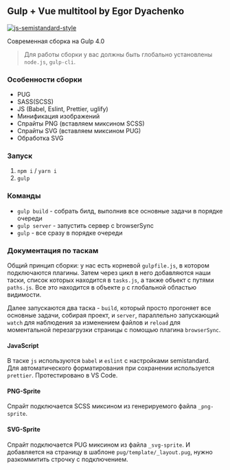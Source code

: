 ## Gulp + Vue multitool by Egor Dyachenko

[![js-semistandard-style](https://img.shields.io/badge/code%20style-semistandard-brightgreen.svg?style=flat-square)](https://github.com/Flet/semistandard)

Современная сборка на Gulp 4.0

> Для работы сборки у вас должны быть глобально установлены `node.js`, `gulp-cli`.

### Особенности сборки

* PUG
* SASS(SCSS)
* JS (Babel, Eslint, Prettier, uglify)
* Минификация изображений
* Спрайты PNG (вставляем миксином SCSS)
* Спрайты SVG (вставляем миксином PUG)
* Обработка SVG

### Запуск

1.  `npm i` / `yarn i`
2.  `gulp`

### Команды

* `gulp build` - собрать билд, выполнив все основные задачи в порядке очереди
* `gulp server` - запустить сервер с browserSync
* `gulp` - все сразу в порядке очереди

### Документация по таскам

Общий принцип сборки: у нас есть корневой `gulpfile.js`, в котором подключаются плагины. Затем через цикл в него добавляются наши таски, список которых находится в `tasks.js`, а также объект с путями `paths.js`. Все это находится в объекте `p` с глобальной областью видимости.

Далее запускаются два таска - `build`, который просто прогоняет все основные задачи, собирая проект, и `server`, параллельно запускающий `watch` для наблюдения за изменением файлов и `reload` для моментальной перезагрузки страницы с помощью плагина `browserSync`.

#### JavaScript

В таске `js` используются `babel` и `eslint` с настройками semistandard. Для автоматического форматирования при сохранении используется `prettier`. 
Протестировано в VS Code.

#### PNG-Sprite

Спрайт подключается SCSS миксином из генерируемого файла `_png-sprite`.

#### SVG-Sprite

Спрайт подключается PUG миксином из файла `_svg-sprite`. И добавляется на страницу в шаблоне `pug/template/_layout.pug`, нужно разкоммитить строчку с подключением.
